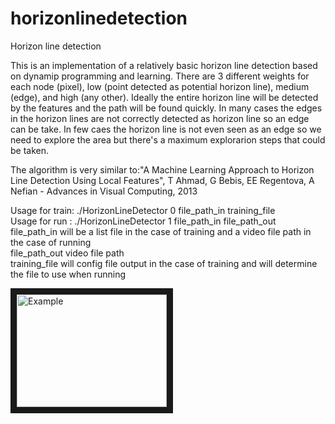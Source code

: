 # horizonlinedetection
Horizon line detection

This is an implementation of a relatively basic horizon line detection based on dynamip programming and learning. 
There are 3 different weights for each node (pixel), low (point detected as potential horizon line), medium (edge), and high (any other).
Ideally the entire horizon line will be detected by the features and the path will be found quickly. In many cases the edges in the horizon lines are not correctly detected as horizon line so an edge can be take. In few caes the horizon line is not even seen as an edge so we need to explore the area but there's a maximum explorarion steps that could be taken.

The algorithm is very similar to:"A Machine Learning Approach to Horizon Line Detection Using Local Features", T Ahmad, G Bebis, EE Regentova, A Nefian - Advances in Visual Computing, 2013

Usage for train: ./HorizonLineDetector 0 file_path_in training_file <br/>
Usage for run  : ./HorizonLineDetector 1 file_path_in file_path_out <br/>
       		  file_path_in will be a list file in the case of training and a video file path in the case of running<br/>
		  file_path_out video file path<br/>
		  training_file will config file output in the case of training and will determine the file to use when running<br/>


<a href="http://www.youtube.com/watch?feature=player_embedded&v=HG2LBKFSUjk
" target="_blank"><img src="http://img.youtube.com/vi/HG2LBKFSUjk/0.jpg" 
alt="Example" width="240" height="180" border="10" /></a>
